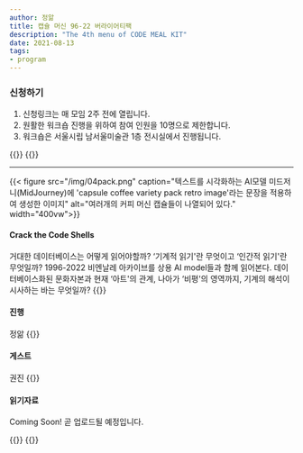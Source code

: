 ```yaml
---
author: 정앎
title: 캡슐 머신 96-22 버라이어티팩
description: "The 4th menu of CODE MEAL KIT"
date: 2021-08-13
tags:
- program
---
```


### 신청하기 
1. 신청링크는 매 모임 2주 전에 열립니다. 
2. 원활한 워크숍 진행을 위하여 참여 인원을 10명으로 제한합니다.
3. 워크숍은 서울시립 남서울미술관 1층 전시실에서 진행됩니다.


{{<break>}}
{{<break>}}

*** 

{{< figure src="/img/04pack.png" caption="텍스트를 시각화하는 AI모델 미드저니(MidJourney)에 'capsule coffee variety pack retro image'라는 문장을 적용하여 생성한 이미지" alt="여러개의 커피 머신 캡슐들이 나열되어 있다." width="400vw">}}
#### Crack the Code Shells 
거대한 데이터베이스는 어떻게 읽어야할까? ‘기계적 읽기'란 무엇이고 ‘인간적 읽기'란 무엇일까? 1996-2022 비엔날레 아카이브를 상용 AI model들과 함께 읽어본다. 데이터베이스화된 문화자본과 현재 ‘아트'의 관계, 나아가 ‘비평'의 영역까지, 기계의 해석이 시사하는 바는 무엇일까? 
{{<break>}}

#### 진행  
정앎 
{{<break>}}

#### 게스트 
권진
{{<break>}}

#### 읽기자료 
Coming Soon! 
곧 업로드될 예정입니다. 


{{<break>}}
{{<break>}}
